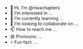 - 👋 Hi, I’m @riwachapters
- 👀 I’m interested in ...
- 🌱 I’m currently learning ...
- 💞️ I’m looking to collaborate on ...
- 📫 How to reach me ...
- 😄 Pronouns: ...
- ⚡ Fun fact: ...

<!---
riwachapters/riwachapters is a ✨ special ✨ repository because its `README.md` (this file) appears on your GitHub profile.
You can click the Preview link to take a look at your changes.
--->
